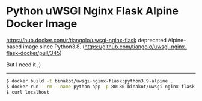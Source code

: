 # Python uWSGI Nginx Flask Alpine Docker Image

https://hub.docker.com/r/tiangolo/uwsgi-nginx-flask deprecated Alpine-based image since Python3.8.
(https://github.com/tiangolo/uwsgi-nginx-flask-docker/pull/345)

But I need it ;)

---

```bash
$ docker build -t binakot/uwsgi-nginx-flask:python3.9-alpine .
$ docker run --rm --name python-app -p 80:80 binakot/uwsgi-nginx-flask:python3.9-alpine
$ curl localhost
```
